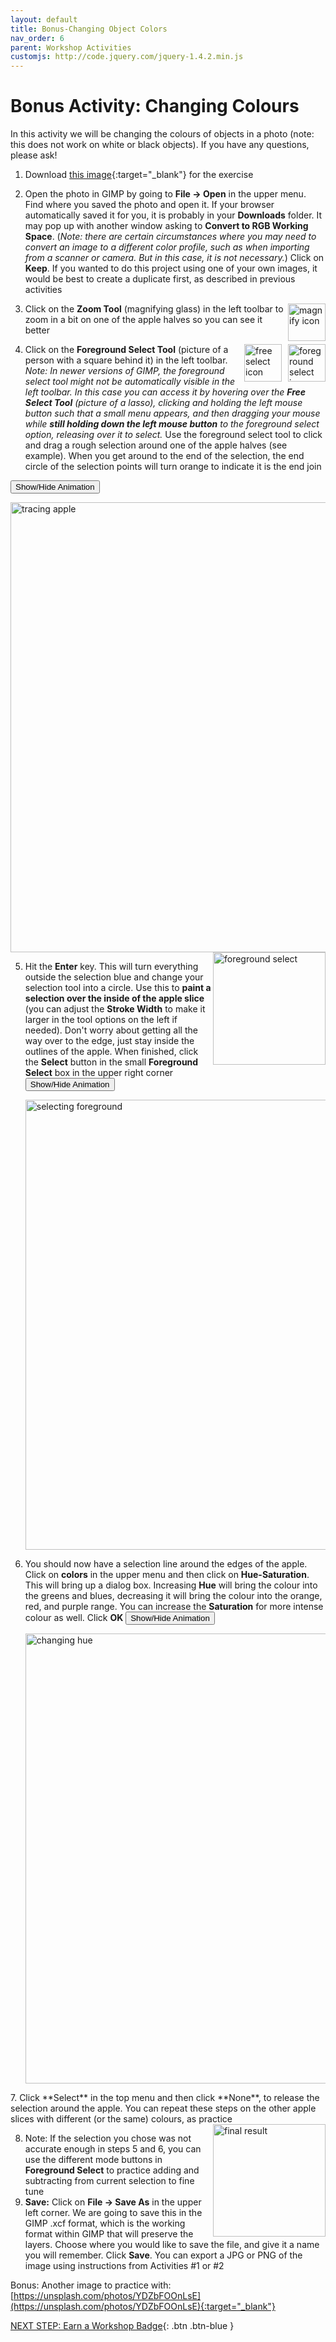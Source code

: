 ```yaml
---
layout: default
title: Bonus-Changing Object Colors
nav_order: 6
parent: Workshop Activities
customjs: http://code.jquery.com/jquery-1.4.2.min.js
---
```


# Bonus Activity: Changing Colours

In this activity we will be changing the colours of objects in a photo (note: this does not work on white or black objects). If you have any questions, please ask!

1.  Download [this image](https://unsplash.com/photos/qSXBBSFfxaM){:target="_blank"} for the exercise
2.  Open the photo in GIMP by going to **File -> Open** in the upper menu. Find where you saved the photo and open it. If your browser automatically saved it for you, it is probably in your **Downloads** folder. It may pop up with another window asking to **Convert to RGB Working Space**. (_Note: there are certain circumstances where you may need to convert an image to a different color profile, such as when importing from a scanner or camera. But in this case, it is not necessary._) Click on **Keep**. If you wanted to do this project using one of your own images, it would be best to create a duplicate first, as described in previous activities

    <img src="images\bonus-act\2-magnify.png" alt="magnify icon" style="float:right;width:60px;">

3.  Click on the **Zoom Tool** (magnifying glass) in the left toolbar to zoom in a bit on one of the apple halves so you can see it better
    
    <img src="images\bonus-act\2-another.png" alt="foreground select icon" style="float:right;width:60px;margin-left:10px;">
    
    <img src="images\bonus-act\2-freeselect.PNG" alt="free select icon" style="float:right;width:60px;margin-left:10px;">

4.  Click on the **Foreground Select Tool** (picture of a person with a square behind it) in the left toolbar. _Note: In newer versions of GIMP, the foreground select tool might not be automatically visible in the left toolbar. In this case you can access it by hovering over the **Free Select Tool** (picture of a lasso), clicking and holding the left mouse button such that a small menu appears, and then dragging your mouse while **still holding down the left mouse button** to the foreground select option, releasing over it to select._ Use the foreground select tool to click and drag a rough selection around one of the apple halves (see example). When you get around to the end of the selection, the end circle of the selection points will turn orange to indicate it is the end join

   <button onclick="toggle('gif1')">Show/Hide Animation</button>
<div id="gif1"> 
    <img src="images\bonus-act\gimp-bonus-1.gif" alt="tracing apple" style="width:720px;">
    </div>
    
<img src="images\bonus-act\5-foregroundselect-new.png" alt="foreground select" style="float:right;width:180px;margin-bottom:10px">

5.  Hit the **Enter** key. This will turn everything outside the selection blue and change your selection tool into a circle. Use this to **paint a selection over the inside of the apple slice** (you can adjust the **Stroke Width** to make it larger in the tool options on the left if needed). Don't worry about getting all the way over to the edge, just stay inside the outlines of the apple. When finished, click the **Select** button in the small **Foreground Select** box in the upper right corner
<button onclick="toggle('gif2')">Show/Hide Animation</button>
    <div id="gif2">
    <img src="images\bonus-act\gimp-bonus-2.gif" alt="selecting foreground" style="width:720px;"></div>

6.  You should now have a selection line around the edges of the apple. Click on **colors** in the upper menu and then click on **Hue-Saturation**. This will bring up a dialog box. Increasing **Hue** will bring the colour into the greens and blues, decreasing it will bring the colour into the orange, red, and purple range. You can increase the **Saturation** for more intense colour as well. Click **OK**
<button onclick="toggle('gif3')">Show/Hide Animation</button>
    <div id="gif3">
    <img src="images\bonus-act\gimp-bonus-3.gif" alt="changing hue" style="width:720px;">
</div>
7.  Click **Select** in the top menu and then click **None**, to release the selection around the apple. You can repeat these steps on the other apple slices with different (or the same) colours, as practice
    
<img src="images\bonus-act\8-blueapple-new.png" alt="final result" style="float:right;width:180px;">

8.  Note: If the selection you chose was not accurate enough in steps 5 and 6, you can use the different mode buttons in **Foreground Select** to practice adding and subtracting from current selection to fine tune
9.  **Save:** Click on **File -> Save As** in the upper left corner. We are going to save this in the GIMP .xcf format, which is the working format within GIMP that will preserve the layers. Choose where you would like to save the file, and give it a name you will remember. Click **Save**. You can export a JPG or PNG of the image using instructions from Activities #1 or #2

Bonus: Another image to practice with: [https://unsplash.com/photos/YDZbFOOnLsE](https://unsplash.com/photos/YDZbFOOnLsE){:target="_blank"}


<script>  

    function toggle(input) {
        var x = document.getElementById(input);
        if (x.style.display === "none") {
            x.style.display = "block";
        } else {
            x.style.display = "none";
        }
    }
</script>
[NEXT STEP: Earn a Workshop Badge](informal-credentials.html){: .btn .btn-blue }

